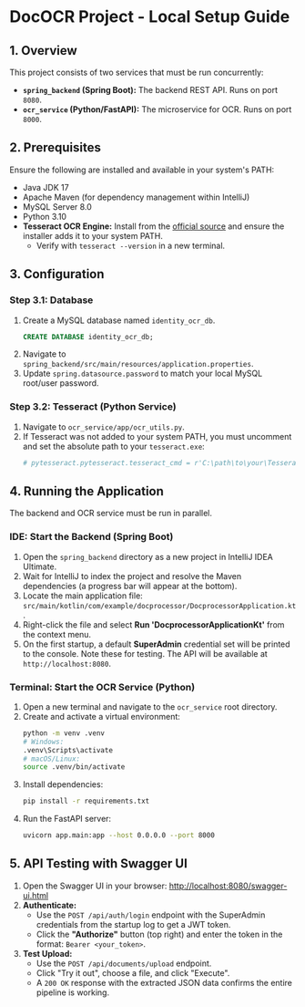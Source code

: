 # DocOCR Project - Local Setup Guide

## 1. Overview

This project consists of two services that must be run concurrently:
*   **`spring_backend` (Spring Boot):** The backend REST API. Runs on port `8080`.
*   **`ocr_service` (Python/FastAPI):** The microservice for OCR. Runs on port `8000`.

## 2. Prerequisites

Ensure the following are installed and available in your system's PATH:
*   Java JDK 17
*   Apache Maven (for dependency management within IntelliJ)
*   MySQL Server 8.0
*   Python 3.10
*   **Tesseract OCR Engine:** Install from the [official source](https://github.com/tesseract-ocr/tessdoc#installing-tesseract) and ensure the installer adds it to your system PATH.
    *   Verify with `tesseract --version` in a new terminal.

## 3. Configuration

### Step 3.1: Database

1.  Create a MySQL database named `identity_ocr_db`.
    ```sql
    CREATE DATABASE identity_ocr_db;
    ```
2.  Navigate to `spring_backend/src/main/resources/application.properties`.
3.  Update `spring.datasource.password` to match your local MySQL root/user password.

### Step 3.2: Tesseract (Python Service)

1.  Navigate to `ocr_service/app/ocr_utils.py`.
2.  If Tesseract was not added to your system PATH, you must uncomment and set the absolute path to your `tesseract.exe`:
    ```python
    # pytesseract.pytesseract.tesseract_cmd = r'C:\path\to\your\Tesseract-OCR\tesseract.exe'
    ```

## 4. Running the Application

The backend and OCR service must be run in parallel.

### IDE: Start the Backend (Spring Boot)

1.  Open the `spring_backend` directory as a new project in IntelliJ IDEA Ultimate.
2.  Wait for IntelliJ to index the project and resolve the Maven dependencies (a progress bar will appear at the bottom).
3.  Locate the main application file: `src/main/kotlin/com/example/docprocessor/DocprocessorApplication.kt`.
4.  Right-click the file and select **Run 'DocprocessorApplicationKt'** from the context menu.
5.  On the first startup, a default **SuperAdmin** credential set will be printed to the console. Note these for testing. The API will be available at `http://localhost:8080`.

### Terminal: Start the OCR Service (Python)

1.  Open a new terminal and navigate to the `ocr_service` root directory.
2.  Create and activate a virtual environment:
    ```bash
    python -m venv .venv
    # Windows:
    .venv\Scripts\activate
    # macOS/Linux:
    source .venv/bin/activate
    ```
3.  Install dependencies:
    ```bash
    pip install -r requirements.txt
    ```
4.  Run the FastAPI server:
    ```bash
    uvicorn app.main:app --host 0.0.0.0 --port 8000
    ```

## 5. API Testing with Swagger UI

1.  Open the Swagger UI in your browser: [http://localhost:8080/swagger-ui.html](http://localhost:8080/swagger-ui.html)
2.  **Authenticate:**
    *   Use the `POST /api/auth/login` endpoint with the SuperAdmin credentials from the startup log to get a JWT token.
    *   Click the **"Authorize"** button (top right) and enter the token in the format: `Bearer <your_token>`.
3.  **Test Upload:**
    *   Use the `POST /api/documents/upload` endpoint.
    *   Click "Try it out", choose a file, and click "Execute".
    *   A `200 OK` response with the extracted JSON data confirms the entire pipeline is working.
